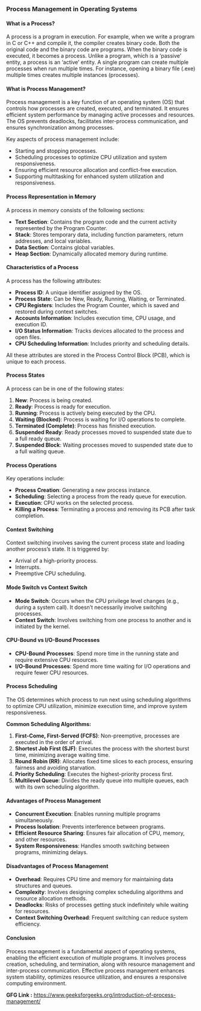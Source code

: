 ### Process Management in Operating Systems

#### What is a Process?
A process is a program in execution. For example, when we write a program in C or C++ and compile it, the compiler creates binary code. Both the original code and the binary code are programs. When the binary code is executed, it becomes a process. Unlike a program, which is a ‘passive’ entity, a process is an ‘active’ entity. A single program can create multiple processes when run multiple times. For instance, opening a binary file (.exe) multiple times creates multiple instances (processes).

#### What is Process Management?
Process management is a key function of an operating system (OS) that controls how processes are created, executed, and terminated. It ensures efficient system performance by managing active processes and resources. The OS prevents deadlocks, facilitates inter-process communication, and ensures synchronization among processes.

Key aspects of process management include:
- Starting and stopping processes.
- Scheduling processes to optimize CPU utilization and system responsiveness.
- Ensuring efficient resource allocation and conflict-free execution.
- Supporting multitasking for enhanced system utilization and responsiveness.

#### Process Representation in Memory
A process in memory consists of the following sections:
- **Text Section**: Contains the program code and the current activity represented by the Program Counter.
- **Stack**: Stores temporary data, including function parameters, return addresses, and local variables.
- **Data Section**: Contains global variables.
- **Heap Section**: Dynamically allocated memory during runtime.

#### Characteristics of a Process
A process has the following attributes:
- **Process ID**: A unique identifier assigned by the OS.
- **Process State**: Can be New, Ready, Running, Waiting, or Terminated.
- **CPU Registers**: Includes the Program Counter, which is saved and restored during context switches.
- **Accounts Information**: Includes execution time, CPU usage, and execution ID.
- **I/O Status Information**: Tracks devices allocated to the process and open files.
- **CPU Scheduling Information**: Includes priority and scheduling details.

All these attributes are stored in the Process Control Block (PCB), which is unique to each process.

#### Process States
A process can be in one of the following states:
1. **New**: Process is being created.
2. **Ready**: Process is ready for execution.
3. **Running**: Process is actively being executed by the CPU.
4. **Waiting (Blocked)**: Process is waiting for I/O operations to complete.
5. **Terminated (Complete)**: Process has finished execution.
6. **Suspended Ready**: Ready processes moved to suspended state due to a full ready queue.
7. **Suspended Block**: Waiting processes moved to suspended state due to a full waiting queue.

#### Process Operations
Key operations include:
- **Process Creation**: Generating a new process instance.
- **Scheduling**: Selecting a process from the ready queue for execution.
- **Execution**: CPU works on the selected process.
- **Killing a Process**: Terminating a process and removing its PCB after task completion.

#### Context Switching
Context switching involves saving the current process state and loading another process’s state. It is triggered by:
- Arrival of a high-priority process.
- Interrupts.
- Preemptive CPU scheduling.

#### Mode Switch vs Context Switch
- **Mode Switch**: Occurs when the CPU privilege level changes (e.g., during a system call). It doesn’t necessarily involve switching processes.
- **Context Switch**: Involves switching from one process to another and is initiated by the kernel.

#### CPU-Bound vs I/O-Bound Processes
- **CPU-Bound Processes**: Spend more time in the running state and require extensive CPU resources.
- **I/O-Bound Processes**: Spend more time waiting for I/O operations and require fewer CPU resources.

#### Process Scheduling
The OS determines which process to run next using scheduling algorithms to optimize CPU utilization, minimize execution time, and improve system responsiveness.

**Common Scheduling Algorithms:**
1. **First-Come, First-Served (FCFS)**: Non-preemptive, processes are executed in the order of arrival.
2. **Shortest Job First (SJF)**: Executes the process with the shortest burst time, minimizing average waiting time.
3. **Round Robin (RR)**: Allocates fixed time slices to each process, ensuring fairness and avoiding starvation.
4. **Priority Scheduling**: Executes the highest-priority process first.
5. **Multilevel Queue**: Divides the ready queue into multiple queues, each with its own scheduling algorithm.

#### Advantages of Process Management
- **Concurrent Execution**: Enables running multiple programs simultaneously.
- **Process Isolation**: Prevents interference between programs.
- **Efficient Resource Sharing**: Ensures fair allocation of CPU, memory, and other resources.
- **System Responsiveness**: Handles smooth switching between programs, minimizing delays.

#### Disadvantages of Process Management
- **Overhead**: Requires CPU time and memory for maintaining data structures and queues.
- **Complexity**: Involves designing complex scheduling algorithms and resource allocation methods.
- **Deadlocks**: Risks of processes getting stuck indefinitely while waiting for resources.
- **Context Switching Overhead**: Frequent switching can reduce system efficiency.

#### Conclusion
Process management is a fundamental aspect of operating systems, enabling the efficient execution of multiple programs. It involves process creation, scheduling, and termination, along with resource management and inter-process communication. Effective process management enhances system stability, optimizes resource utilization, and ensures a responsive computing environment.

**GFG Link :** https://www.geeksforgeeks.org/introduction-of-process-management/
